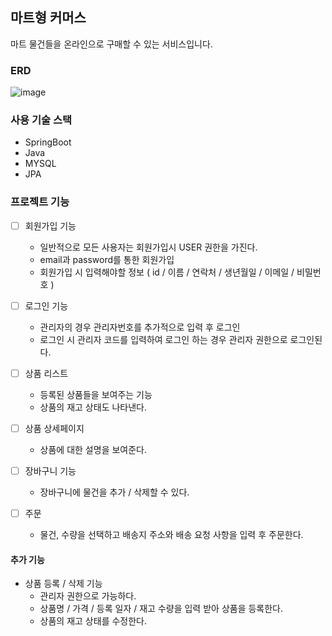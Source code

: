 ## 마트형 커머스 

마트 물건들을 온라인으로 구매할 수 있는 서비스입니다.

### ERD
![image](https://github.com/hyeonjeong9911/MarketSNOW/assets/127717572/fcc99aec-a029-4acb-87ad-3389113b273f)

### 사용 기술 스택
* SpringBoot
* Java
* MYSQL
* JPA
  
### 프로젝트 기능
- [ ] 회원가입 기능
  * 일반적으로 모든 사용자는 회원가입시 USER 권한을 가진다.
  * email과 password를 통한 회원가입
  * 회원가입 시 입력해야할 정보
    ( id / 이름 / 연락처 / 생년월일 / 이메일 / 비밀번호 )
  
- [ ] 로그인 기능
  * 관리자의 경우 관리자번호를 추가적으로 입력 후 로그인
  * 로그인 시 관리자 코드를 입력하여 로그인 하는 경우 관리자 권한으로 로그인된다.
 
- [ ] 상품 리스트
  * 등록된 상품들을 보여주는 기능
  * 상품의 재고 상태도 나타낸다.

- [ ] 상품 상세페이지
  * 상품에 대한 설명을 보여준다.
 
- [ ] 장바구니 기능
  * 장바구니에 물건을 추가 / 삭제할 수 있다.

- [ ] 주문
  * 물건, 수량을 선택하고 배송지 주소와 배송 요청 사항을 입력 후 주문한다.
 

#### 추가 기능
* 상품 등록 / 삭제 기능
  * 관리자 권한으로 가능하다.
  * 상품명 / 가격 / 등록 일자 / 재고 수량을 입력 받아 상품을 등록한다.
  * 상품의 재고 상태를 수정한다.
